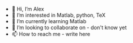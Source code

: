 - 👋 Hi, I’m Alex
- 👀 I’m interested in Matlab, python, TeX
- 🌱 I’m currently learning Matlab
- 💞️ I’m looking to collaborate on - don't know yet
- 📫 How to reach me - write here

<!---
lxnk/lxnk is a ✨ special ✨ repository because its `README.md` (this file) appears on your GitHub profile.
You can click the Preview link to take a look at your changes.
--->
